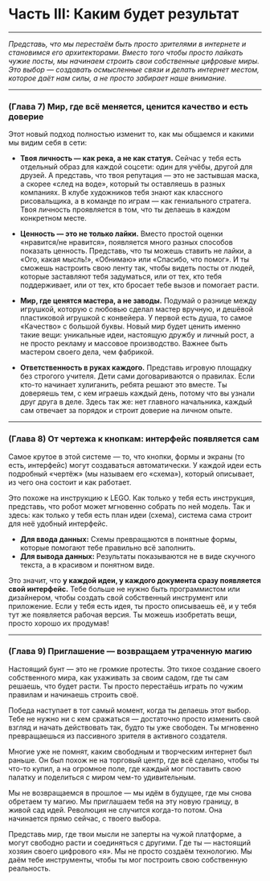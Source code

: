 # Часть III: Каким будет результат

---

*Представь, что мы перестаём быть просто зрителями в интернете и становимся его архитекторами. Вместо того чтобы просто лайкать чужие посты, мы начинаем строить свои собственные цифровые миры. Это выбор — создавать осмысленные связи и делать интернет местом, которое даёт нам силы, а не просто забирает наше внимание.*

---

### (Глава 7) Мир, где всё меняется, ценится качество и есть доверие

Этот новый подход полностью изменит то, как мы общаемся и какими мы видим себя в сети:

*   **Твоя личность — как река, а не как статуя.** Сейчас у тебя есть отдельный образ для каждой соцсети: один для учёбы, другой для друзей. А представь, что твоя репутация — это не застывшая маска, а скорее «след на воде», который ты оставляешь в разных компаниях. В клубе художников тебя знают как классного рисовальщика, а в команде по играм — как гениального стратега. Твоя личность проявляется в том, что ты делаешь в каждом конкретном месте.

*   **Ценность — это не только лайки.** Вместо простой оценки «нравится/не нравится», появляется много разных способов показать ценность. Представь, что ты можешь ставить не лайки, а «Ого, какая мысль!», «Обнимаю» или «Спасибо, что помог». И ты сможешь настроить свою ленту так, чтобы видеть посты от людей, которые заставляют тебя задуматься, или от тех, кто тебя поддерживает, или от тех, кто бросает тебе вызов и помогает расти.

*   **Мир, где ценятся мастера, а не заводы.** Подумай о разнице между игрушкой, которую с любовью сделал мастер вручную, и дешёвой пластиковой игрушкой с конвейера. У первой есть душа, то самое «Качество» с большой буквы. Новый мир будет ценить именно такие вещи: уникальные идеи, настоящую дружбу и личный рост, а не просто рекламу и массовое производство. Важнее быть мастером своего дела, чем фабрикой.

*   **Ответственность в руках каждого.** Представь игровую площадку без строгого учителя. Дети сами договариваются о правилах. Если кто-то начинает хулиганить, ребята решают это вместе. Ты доверяешь тем, с кем играешь каждый день, потому что вы узнали друг друга в деле. Здесь так же: нет главного начальника, каждый сам отвечает за порядок и строит доверие на личном опыте.

---

### (Глава 8) От чертежа к кнопкам: интерфейс появляется сам

Самое крутое в этой системе — то, что кнопки, формы и экраны (то есть, интерфейс) могут создаваться автоматически. У каждой идеи есть подробный «чертёж» (мы называем его «схема»), который описывает, из чего она состоит и как работает.

Это похоже на инструкцию к LEGO. Как только у тебя есть инструкция, представь, что робот может мгновенно собрать по ней модель. Так и здесь: как только у тебя есть план идеи (схема), система сама строит для неё удобный интерфейс.

*   **Для ввода данных:** Схемы превращаются в понятные формы, которые помогают тебе правильно всё заполнить.
*   **Для вывода данных:** Результаты показываются не в виде скучного текста, а в красивом и понятном виде.

Это значит, что **у каждой идеи, у каждого документа сразу появляется свой интерфейс.** Тебе больше не нужно быть программистом или дизайнером, чтобы создать свой собственный инструмент или приложение. Если у тебя есть идея, ты просто описываешь её, и у тебя тут же появляется рабочая версия. Ты можешь изобретать вещи, просто хорошо их продумав!

---

### (Глава 9) Приглашение — возвращаем утраченную магию

Настоящий бунт — это не громкие протесты. Это тихое создание своего собственного мира, как ухаживать за своим садом, где ты сам решаешь, что будет расти. Ты просто перестаёшь играть по чужим правилам и начинаешь строить своё.

Победа наступает в тот самый момент, когда ты делаешь этот выбор. Тебе не нужно ни с кем сражаться — достаточно просто изменить свой взгляд и начать действовать так, будто ты уже свободен. Ты мгновенно превращаешься из пассивного зрителя в активного создателя.

Многие уже не помнят, каким свободным и творческим интернет был раньше. Он был похож не на торговый центр, где всё сделано, чтобы ты что-то купил, а на огромное поле, где каждый мог поставить свою палатку и поделиться с миром чем-то удивительным.

Мы не возвращаемся в прошлое — мы идём в будущее, где мы снова обретаем ту магию. Мы приглашаем тебя на эту новую границу, в живой сад идей. Революция не случится когда-то потом. Она начинается прямо сейчас, с твоего выбора.

Представь мир, где твои мысли не заперты на чужой платформе, а могут свободно расти и соединяться с другими. Где ты — настоящий хозяин своего цифрового «я». Мы не просто создаём технологию. Мы даём тебе инструменты, чтобы ты мог построить свою собственную реальность.